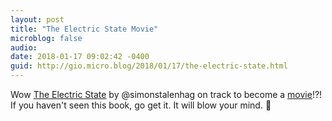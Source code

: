 ```yaml
---
layout: post
title: "The Electric State Movie"
microblog: false
audio: 
date: 2018-01-17 09:02:42 -0400
guid: http://gio.micro.blog/2018/01/17/the-electric-state.html
---
```

Wow [The Electric State](https://www.kickstarter.com/projects/1192053011/the-electric-state-simon-stalenhags-new-narrative) by @simonstalenhag on track to become a [movie](http://deadline.com/2017/12/the-electric-state-andy-muschietti-russo-brothers-simon-stalenhag-1202227395/)!?!
If you haven't seen this book, go get it. It will blow your mind. 🤯

